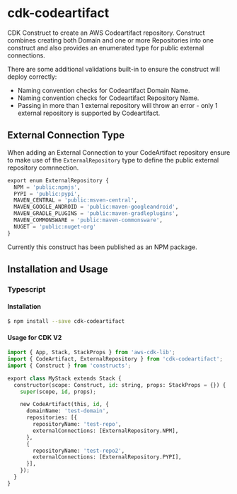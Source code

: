 # cdk-codeartifact

CDK Construct to create an AWS Codeartifact repository.  Construct combines creating both Domain and one or more Repositories into one construct and also provides an enumerated type for public external connections.

There are some additional validations built-in to ensure the construct will deploy correctly:

* Naming convention checks for Codeartifact Domain Name.
* Naming convention checks for Codeartifact Repository Name.
* Passing in more than 1 external repository will throw an error - only 1 external repository is supported by Codeartifact.

## External Connection Type

When adding an External Connection to your CodeArtifact repository ensure to make use of the `ExternalRepository` type to define the public external repository comnnection.

```python
export enum ExternalRepository {
  NPM = 'public:npmjs',
  PYPI = 'public:pypi',
  MAVEN_CENTRAL = 'public:msven-central',
  MAVEN_GOOGLE_ANDROID = 'public:maven-googleandroid',
  MAVEN_GRADLE_PLUGINS = 'public:maven-gradleplugins',
  MAVEN_COMMONSWARE = 'public:maven-commonsware',
  NUGET = 'public:nuget-org'
}
```

Currently this construct has been published as an NPM package.

## Installation and Usage

### Typescript

#### Installation

```bash
$ npm install --save cdk-codeartifact
```

#### Usage for CDK V2

```python
import { App, Stack, StackProps } from 'aws-cdk-lib';
import { CodeArtifact, ExternalRepository } from 'cdk-codeartifact';
import { Construct } from 'constructs';

export class MyStack extends Stack {
  constructor(scope: Construct, id: string, props: StackProps = {}) {
    super(scope, id, props);

    new CodeArtifact(this, id, {
      domainName: 'test-domain',
      repositories: [{
        repositoryName: 'test-repo',
        externalConnections: [ExternalRepository.NPM],
      },
      {
        repositoryName: 'test-repo2',
        externalConnections: [ExternalRepository.PYPI],
      }],
    });
  }
}
```
